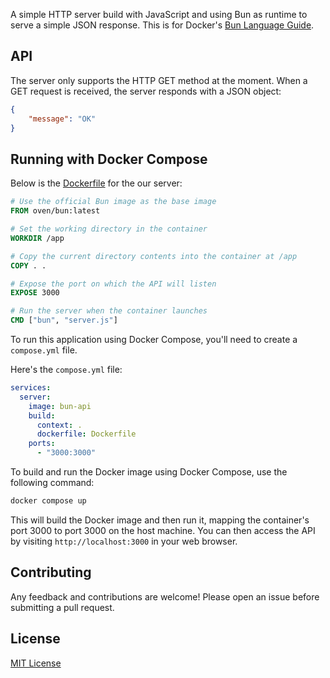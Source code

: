 A simple HTTP server build with JavaScript and using Bun as runtime to serve a simple JSON response. This is for Docker's [Bun Language Guide](https://docs.docker.com/language/bun/).

## API

The server only supports the HTTP GET method at the moment. When a GET request is received, the server responds with a JSON object:

```json
{
    "message": "OK"
}
```

## Running with Docker Compose

Below is the [Dockerfile](Dockerfile) for the our server:

```Dockerfile
# Use the official Bun image as the base image
FROM oven/bun:latest

# Set the working directory in the container
WORKDIR /app

# Copy the current directory contents into the container at /app
COPY . .

# Expose the port on which the API will listen
EXPOSE 3000

# Run the server when the container launches
CMD ["bun", "server.js"]
```

To run this application using Docker Compose, you'll need to create a `compose.yml` file.

Here's the `compose.yml` file:

```yaml
services:
  server:
    image: bun-api
    build:
      context: .
      dockerfile: Dockerfile
    ports:
      - "3000:3000"
```

To build and run the Docker image using Docker Compose, use the following command:

```bash
docker compose up
```

This will build the Docker image and then run it, mapping the container's port 3000 to port 3000 on the host machine. You can then access the API by visiting `http://localhost:3000` in your web browser.

## Contributing

Any feedback and contributions are welcome! Please open an issue before submitting a pull request.

## License

[MIT License](LICENSE)
